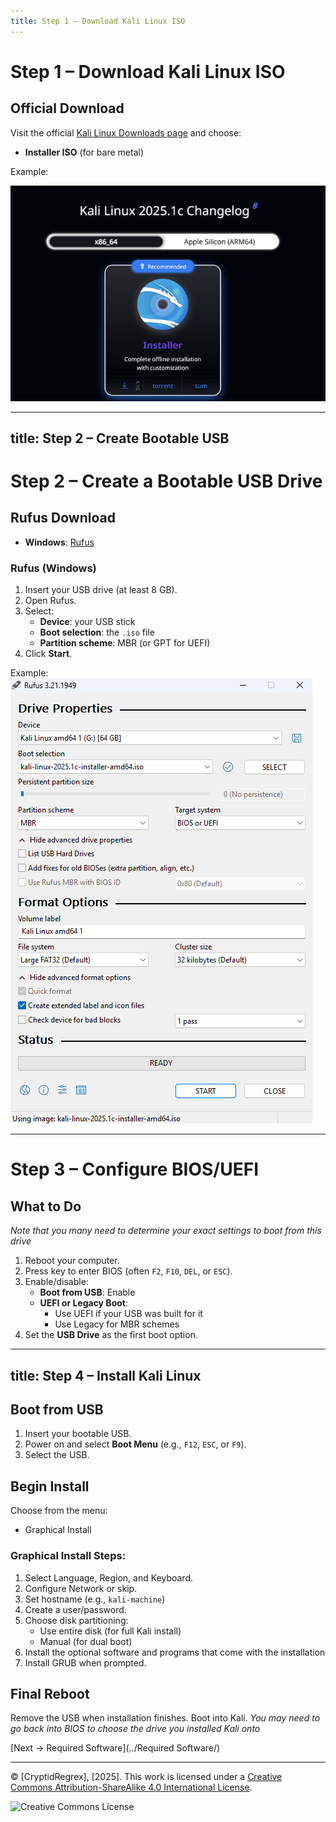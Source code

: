 ```yaml
---
title: Step 1 – Download Kali Linux ISO
---
```


# Step 1 – Download Kali Linux ISO

## Official Download

Visit the official [Kali Linux Downloads page](https://www.kali.org/get-kali/) and choose:

- **Installer ISO** (for bare metal)

Example:

![Image](images/1.png)

---
title: Step 2 – Create Bootable USB
---

# Step 2 – Create a Bootable USB Drive

## Rufus Download

- **Windows**: [Rufus](https://rufus.ie)

### Rufus (Windows)

1. Insert your USB drive (at least 8 GB).
2. Open Rufus.
3. Select:
   - **Device**: your USB stick
   - **Boot selection**: the `.iso` file
   - **Partition scheme**: MBR (or GPT for UEFI)
4. Click **Start**.

Example:
![Image](images/2.png)


---

# Step 3 – Configure BIOS/UEFI

## What to Do
*Note that you many need to determine your exact settings to boot from this drive*

1. Reboot your computer.
2. Press key to enter BIOS (often `F2`, `F10`, `DEL`, or `ESC`).
3. Enable/disable:
   - **Boot from USB**: Enable
   - **UEFI or Legacy Boot**:
     - Use UEFI if your USB was built for it
     - Use Legacy for MBR schemes
4. Set the **USB Drive** as the first boot option.


---
title: Step 4 – Install Kali Linux
---

## Boot from USB

1. Insert your bootable USB.
2. Power on and select **Boot Menu** (e.g., `F12`, `ESC`, or `F9`).
3. Select the USB.

## Begin Install

Choose from the menu:

- Graphical Install

### Graphical Install Steps:

1. Select Language, Region, and Keyboard.
2. Configure Network or skip.
3. Set hostname (e.g., `kali-machine`)
4. Create a user/password.
5. Choose disk partitioning:
   - Use entire disk (for full Kali install)
   - Manual (for dual boot)
6. Install the optional software and programs that come with the installation
7. Install GRUB when prompted.

## Final Reboot

Remove the USB when installation finishes. Boot into Kali. 
*You may need to go back into BIOS to choose the drive you installed Kali onto*

[Next -> Required Software](../Required Software/)



---

© [CryptidRegrex], [2025]. This work is licensed under a [Creative Commons Attribution-ShareAlike 4.0 International License](https://creativecommons.org/licenses/by-sa/4.0/).

![Creative Commons License](https://i.creativecommons.org/l/by-sa/4.0/88x31.png)